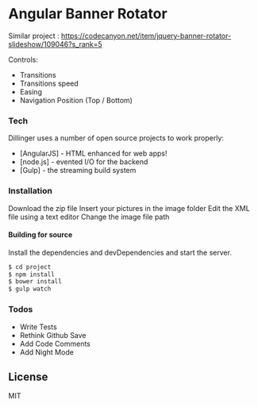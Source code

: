 # Angular Banner Rotator

Similar project :
https://codecanyon.net/item/jquery-banner-rotator-slideshow/109046?s_rank=5

Controls:
  - Transitions
  - Transitions speed
  - Easing
  - Navigation Position (Top / Bottom)

### Tech

Dillinger uses a number of open source projects to work properly:

* [AngularJS] - HTML enhanced for web apps!
* [node.js] - evented I/O for the backend
* [Gulp] - the streaming build system

### Installation

Download the zip file
Insert your pictures in the image folder
Edit the XML file using a text editor
Change the image file path

#### Building for source
Install the dependencies and devDependencies and start the server.

```sh
$ cd project
$ npm install
$ bower install
$ gulp watch
```

### Todos

 - Write Tests
 - Rethink Github Save
 - Add Code Comments
 - Add Night Mode

License
----

MIT

